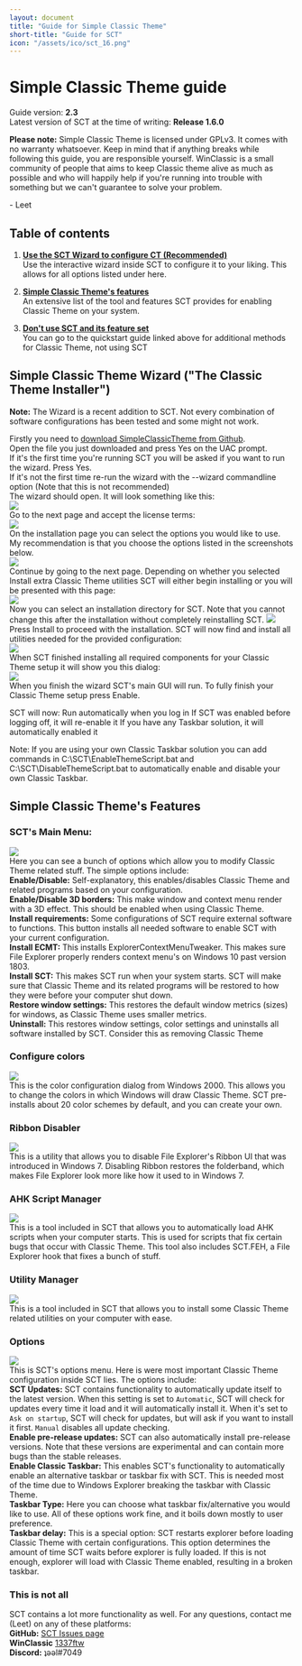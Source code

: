 ```yaml
---
layout: document
title: "Guide for Simple Classic Theme"
short-title: "Guide for SCT"
icon: "/assets/ico/sct_16.png"
---
```


# Simple Classic Theme guide

Guide version: **2.3**<br>
Latest version of SCT at the time of writing: **Release 1.6.0**

**Please note:** Simple Classic Theme is licensed under GPLv3. It comes with no warranty whatsoever. Keep in mind that if anything breaks while following this guide, you are responsible yourself. WinClassic is a small community of people that aims to keep Classic theme alive as much as possible and who will happily help if you're running into trouble with something but we can't guarantee to solve your problem. 

\- Leet

## Table of contents

1. [**Use the SCT Wizard to configure CT (Recommended)**](#wizard)<br>
   Use the interactive wizard inside SCT to configure it to your liking. This allows for all options listed under here.

2. [**Simple Classic Theme's features**](#features)<br>
   An extensive list of the tool and features SCT provides for enabling Classic Theme on your system.

2. [**Don't use SCT and its feature set**](./quickstart.md)<br>
   You can go to the quickstart guide linked above for additional methods for Classic Theme, not using SCT

<a name="wizard"></a>
## Simple Classic Theme Wizard ("The Classic Theme Installer")
**Note:** The Wizard is a recent addition to SCT. Not every combination of software configurations has been tested and some might not work.

Firstly you need to [download SimpleClassicTheme from Github](https://github.com/WinClassic/SimpleClassicTheme/releases/latest/download/SimpleClassicTheme.exe).<br>
Open the file you just downloaded and press Yes on the UAC prompt.<br>
If it's the first time you're running SCT you will be asked if you want to run the wizard. Press Yes.<br>
If it's not the first time re-run the wizard with the --wizard commandline option (Note that this is not recommended)<br>
The wizard should open. It will look something like this:<br>
<img src="/assets/img/sctguide/sctwizard_1_start.png"/><br>
Go to the next page and accept the license terms:<br>
<img src="/assets/img/sctguide/sctwizard_2_license.png"/><br>
On the installation page you can select the options you would like to use. My recommendation is that you choose the options listed in the screenshots below.<br>
<img src="/assets/img/sctguide/sctwizard_3_installoptions.png"/><br>
Continue by going to the next page. Depending on whether you selected Install extra Classic Theme utilities SCT will either begin installing or you will be presented with this page:<br>
<img src="/assets/img/sctguide/sctwizard_4_extrautils.png"/><br>
Now you can select an installation directory for SCT. Note that you cannot change this after the installation without completely reinstalling SCT.
<img src="/assets/img/sctguide/sctwizard_5_installdir.png"/><br>
Press Install to proceed with the installation. SCT will now find and install all utilities needed for the provided configuration:<br>
<img src="/assets/img/sctguide/sctwizard_6_installation.png"/><br>
When SCT finished installing all required components for your Classic Theme setup it will show you this dialog:<br>
<img src="/assets/img/sctguide/sctwizard_7_finished.png"/><br>
When you finish the wizard SCT's main GUI will run. To fully finish your Classic Theme setup press Enable.

SCT will now:
Run automatically when you log in
If SCT was enabled before logging off, it will re-enable it
If you have any Taskbar solution, it will automatically enabled it

Note: If you are using your own Classic Taskbar solution you can add commands in C:\SCT\EnableThemeScript.bat and C:\SCT\DisableThemeScript.bat to automatically enable and disable your own Classic Taskbar.

<a name="features"></a>
## Simple Classic Theme's Features
### SCT's Main Menu:
<img src="/assets/img/sctguide/sct_1_mainmenu.png"/><br>
Here you can see a bunch of options which allow you to modify Classic Theme related stuff. The simple options include:<br>
**Enable/Disable:** Self-explanatory, this enables/disables Classic Theme and related programs based on your configuration.<br>
**Enable/Disable 3D borders:** This make window and context menu render with a 3D effect. This should be enabled when using Classic Theme.<br>
**Install requirements:** Some configurations of SCT require external software to functions. This button installs all needed software to enable SCT with your current configuration.<br>
**Install ECMT:** This installs ExplorerContextMenuTweaker. This makes sure File Explorer properly renders context menu's on Windows 10 past version 1803.<br>
**Install SCT:** This makes SCT run when your system starts. SCT will make sure that Classic Theme and its related programs will be restored to how they were before your computer shut down.<br>
**Restore window settings:** This restores the default window metrics (sizes) for windows, as Classic Theme uses smaller metrics.<br>
**Uninstall:** This restores window settings, color settings and uninstalls all software installed by SCT. Consider this as removing Classic Theme<br>

### Configure colors
<img src="/assets/img/sctguide/sct_2_colors.png"/><br>
This is the color configuration dialog from Windows 2000. This allows you to change the colors in which Windows will draw Classic Theme. SCT pre-installs about 20 color schemes by default, and you can create your own.

### Ribbon Disabler
<img src="/assets/img/sctguide/sct_3_ribbondisabler.png"/><br>
This is a utility that allows you to disable File Explorer's Ribbon UI that was introduced in Windows 7. Disabling Ribbon restores the folderband, which makes File Explorer look more like how it used to in Windows 7.

### AHK Script Manager
<img src="/assets/img/sctguide/sct_4_ahk.png"/><br>
This is a tool included in SCT that allows you to automatically load AHK scripts when your computer starts. This is used for scripts that fix certain bugs that occur with Classic Theme. This tool also includes SCT.FEH, a File Explorer hook that fixes a bunch of stuff.

### Utility Manager
<img src="/assets/img/sctguide/sct_5_utils.png"/><br>
This is a tool included in SCT that allows you to install some Classic Theme related utilities on your computer with ease. 

### Options
<img src="/assets/img/sctguide/sct_6_options.png"/><br>
This is SCT's options menu. Here is were most important Classic Theme configuration inside SCT lies. The options include:<br>
**SCT Updates:** SCT contains functionality to automatically update itself to the latest version. When this setting is set to `Automatic`, SCT will check for updates every time it load and it will automatically install it. When it's set to `Ask on startup`, SCT will check for updates, but will ask if you want to install it first. `Manual` disables all update checking.<br>
**Enable pre-release updates:** SCT can also automatically install pre-release versions. Note that these versions are experimental and can contain more bugs than the stable releases.<br>
**Enable Classic Taskbar:** This enables SCT's functionality to automatically enable an alternative taskbar or taskbar fix with SCT. This is needed most of the time due to Windows Explorer breaking the taskbar with Classic Theme.<br>
**Taskbar Type:** Here you can choose what taskbar fix/alternative you would like to use. All of these options work fine, and it boils down mostly to user preference.<br>
**Taskbar delay:** This is a special option: SCT restarts explorer before loading Classic Theme with certain configurations. This option determines the amount of time SCT waits before explorer is fully loaded. If this is not enough, explorer will load with Classic Theme enabled, resulting in a broken taskbar.<br>

### This is not all
SCT contains a lot more functionality as well. For any questions, contact me (Leet) on any of these platforms:<br>
**GitHub:** [SCT Issues page](https://github.com/WinClassic/SimpleClassicTheme/issues)<br>
**WinClassic** [1337ftw](https://winclassic.boards.net/user/1729)<br>
**Discord:** ʇǝǝl#7049<br>
